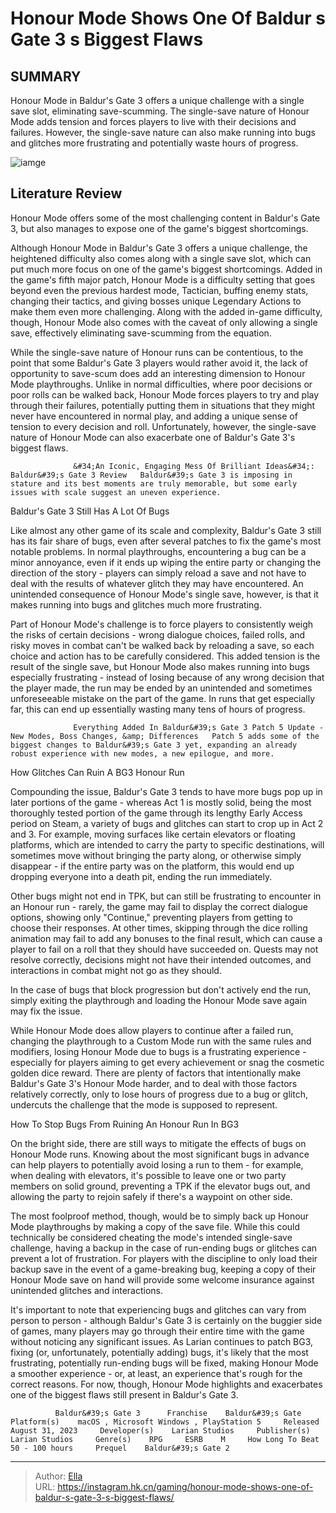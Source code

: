 # Honour Mode Shows One Of Baldur s Gate 3 s Biggest Flaws


## SUMMARY 



  Honour Mode in Baldur&#39;s Gate 3 offers a unique challenge with a single save slot, eliminating save-scumming.   The single-save nature of Honour Mode adds tension and forces players to live with their decisions and failures.   However, the single-save nature can also make running into bugs and glitches more frustrating and potentially waste hours of progress.  

![iamge](https://static1.srcdn.com/wordpress/wp-content/uploads/2023/12/honour-mode-shows-one-of-baldur-s-gate-3-s-biggest-flaws.jpg)

## Literature Review

Honour Mode offers some of the most challenging content in Baldur&#39;s Gate 3, but also manages to expose one of the game&#39;s biggest shortcomings.




Although Honour Mode in Baldur&#39;s Gate 3 offers a unique challenge, the heightened difficulty also comes along with a single save slot, which can put much more focus on one of the game&#39;s biggest shortcomings. Added in the game&#39;s fifth major patch, Honour Mode is a difficulty setting that goes beyond even the previous hardest mode, Tactician, buffing enemy stats, changing their tactics, and giving bosses unique Legendary Actions to make them even more challenging. Along with the added in-game difficulty, though, Honour Mode also comes with the caveat of only allowing a single save, effectively eliminating save-scumming from the equation.




While the single-save nature of Honour runs can be contentious, to the point that some Baldur&#39;s Gate 3 players would rather avoid it, the lack of opportunity to save-scum does add an interesting dimension to Honour Mode playthroughs. Unlike in normal difficulties, where poor decisions or poor rolls can be walked back, Honour Mode forces players to try and play through their failures, potentially putting them in situations that they might never have encountered in normal play, and adding a unique sense of tension to every decision and roll. Unfortunately, however, the single-save nature of Honour Mode can also exacerbate one of Baldur&#39;s Gate 3&#39;s biggest flaws.

                  &#34;An Iconic, Engaging Mess Of Brilliant Ideas&#34;: Baldur&#39;s Gate 3 Review   Baldur&#39;s Gate 3 is imposing in stature and its best moments are truly memorable, but some early issues with scale suggest an uneven experience.   


 Baldur&#39;s Gate 3 Still Has A Lot Of Bugs 
         




Like almost any other game of its scale and complexity, Baldur&#39;s Gate 3 still has its fair share of bugs, even after several patches to fix the game&#39;s most notable problems. In normal playthroughs, encountering a bug can be a minor annoyance, even if it ends up wiping the entire party or changing the direction of the story - players can simply reload a save and not have to deal with the results of whatever glitch they may have encountered. An unintended consequence of Honour Mode&#39;s single save, however, is that it makes running into bugs and glitches much more frustrating.

Part of Honour Mode&#39;s challenge is to force players to consistently weigh the risks of certain decisions - wrong dialogue choices, failed rolls, and risky moves in combat can&#39;t be walked back by reloading a save, so each choice and action has to be carefully considered. This added tension is the result of the single save, but Honour Mode also makes running into bugs especially frustrating - instead of losing because of any wrong decision that the player made, the run may be ended by an unintended and sometimes unforeseeable mistake on the part of the game. In runs that get especially far, this can end up essentially wasting many tens of hours of progress.




                  Everything Added In Baldur&#39;s Gate 3 Patch 5 Update - New Modes, Boss Changes, &amp; Differences   Patch 5 adds some of the biggest changes to Baldur&#39;s Gate 3 yet, expanding an already robust experience with new modes, a new epilogue, and more.   



 How Glitches Can Ruin A BG3 Honour Run 
          

Compounding the issue, Baldur&#39;s Gate 3 tends to have more bugs pop up in later portions of the game - whereas Act 1 is mostly solid, being the most thoroughly tested portion of the game through its lengthy Early Access period on Steam, a variety of bugs and glitches can start to crop up in Act 2 and 3. For example, moving surfaces like certain elevators or floating platforms, which are intended to carry the party to specific destinations, will sometimes move without bringing the party along, or otherwise simply disappear - if the entire party was on the platform, this would end up dropping everyone into a death pit, ending the run immediately.




Other bugs might not end in TPK, but can still be frustrating to encounter in an Honour run - rarely, the game may fail to display the correct dialogue options, showing only &#34;Continue,&#34; preventing players from getting to choose their responses. At other times, skipping through the dice rolling animation may fail to add any bonuses to the final result, which can cause a player to fail on a roll that they should have succeeded on. Quests may not resolve correctly, decisions might not have their intended outcomes, and interactions in combat might not go as they should.



In the case of bugs that block progression but don&#39;t actively end the run, simply exiting the playthrough and loading the Honour Mode save again may fix the issue.




While Honour Mode does allow players to continue after a failed run, changing the playthrough to a Custom Mode run with the same rules and modifiers, losing Honour Mode due to bugs is a frustrating experience - especially for players aiming to get every achievement or snag the cosmetic golden dice reward. There are plenty of factors that intentionally make Baldur&#39;s Gate 3&#39;s Honour Mode harder, and to deal with those factors relatively correctly, only to lose hours of progress due to a bug or glitch, undercuts the challenge that the mode is supposed to represent.






 How To Stop Bugs From Ruining An Honour Run In BG3 
          

On the bright side, there are still ways to mitigate the effects of bugs on Honour Mode runs. Knowing about the most significant bugs in advance can help players to potentially avoid losing a run to them - for example, when dealing with elevators, it&#39;s possible to leave one or two party members on solid ground, preventing a TPK if the elevator bugs out, and allowing the party to rejoin safely if there&#39;s a waypoint on other side.

The most foolproof method, though, would be to simply back up Honour Mode playthroughs by making a copy of the save file. While this could technically be considered cheating the mode&#39;s intended single-save challenge, having a backup in the case of run-ending bugs or glitches can prevent a lot of frustration. For players with the discipline to only load their backup save in the event of a game-breaking bug, keeping a copy of their Honour Mode save on hand will provide some welcome insurance against unintended glitches and interactions.




It&#39;s important to note that experiencing bugs and glitches can vary from person to person - although Baldur&#39;s Gate 3 is certainly on the buggier side of games, many players may go through their entire time with the game without noticing any significant issues. As Larian continues to patch BG3, fixing (or, unfortunately, potentially adding) bugs, it&#39;s likely that the most frustrating, potentially run-ending bugs will be fixed, making Honour Mode a smoother experience - or, at least, an experience that&#39;s rough for the correct reasons. For now, though, Honour Mode highlights and exacerbates one of the biggest flaws still present in Baldur&#39;s Gate 3.

              Baldur&#39;s Gate 3      Franchise    Baldur&#39;s Gate     Platform(s)    macOS , Microsoft Windows , PlayStation 5     Released    August 31, 2023     Developer(s)    Larian Studios     Publisher(s)    Larian Studios     Genre(s)    RPG     ESRB    M     How Long To Beat    50 - 100 hours     Prequel    Baldur&#39;s Gate 2      


---

> Author: [Ella](https://instagram.hk.cn/)  
> URL: https://instagram.hk.cn/gaming/honour-mode-shows-one-of-baldur-s-gate-3-s-biggest-flaws/  

